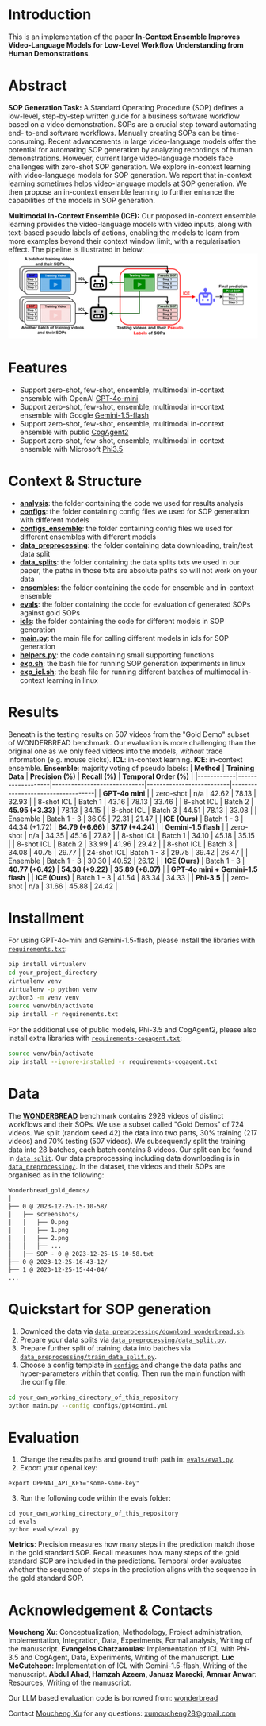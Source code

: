 # Introduction
This is an implementation of the paper **In-Context Ensemble Improves Video-Language Models for Low-Level Workflow Understanding from Human Demonstrations**. 

# Abstract
**SOP Generation Task:** A Standard Operating Procedure (SOP) defines a low-level, step-by-step written guide for a business software workflow based on a video demonstration. SOPs are a crucial step toward automating end-
to-end software workflows. Manually creating SOPs can be time-consuming. Recent advancements
in large video-language models offer the potential for automating SOP generation by analyzing
recordings of human demonstrations. However, current large video-language models face challenges
with zero-shot SOP generation. We explore in-context learning with video-language models for
SOP generation. We report that in-context learning sometimes helps video-language models at SOP
generation. We then propose an in-context ensemble learning to further enhance the capabilities of
the models in SOP generation. 

**Multimodal In-Context Ensemble (ICE):** Our proposed in-context ensemble learning provides the video-language models with video inputs, along with text-based pseudo labels of actions, enabling the models to learn from more examples beyond their context window limit, with a regularisation effect. The pipeline is illustrated in below:
![ICE](figures/ice.png "Plot of ICE pipeline.")

# Features
- Support zero-shot, few-shot, ensemble, multimodal in-context ensemble with OpenAI [GPT-4o-mini](https://openai.com/index/gpt-4o-mini-advancing-cost-efficient-intelligence/)
- Support zero-shot, few-shot, ensemble, multimodal in-context ensemble with Google [Gemini-1.5-flash](https://deepmind.google/technologies/gemini/flash/)
- Support zero-shot, few-shot, ensemble, multimodal in-context ensemble with public [CogAgent2](https://github.com/THUDM/CogVLM2)
- Support zero-shot, few-shot, ensemble, multimodal in-context ensemble with Microsoft [Phi3.5](https://huggingface.co/microsoft/Phi-3.5-vision-instruct)

# Context & Structure
- [**analysis**](./analysis/): the folder containing the code we used for results analysis
- [**configs**](./configs/): the folder containing config files we used for SOP generation with different models
- [**configs_ensemble**](./configs_ensemble/): the folder containing config files we used for different ensembles with different models
- [**data_preprocessing**](./data_preprocessing/): the folder containing data downloading, train/test data split
- [**data_splits**](./data_splits/): the folder containing the data splits txts we used in our paper, the paths in those txts are absolute paths so will not work on your data
- [**ensembles**](./ensembles/): the folder containing the code for ensemble and in-context ensemble
- [**evals**](./evals/): the folder containing the code for evaluation of generated SOPs against gold SOPs
- [**icls**](./icls/): the folder containing the code for different models in SOP generation
- [**main.py**](./main.py): the main file for calling different models in icls for SOP generation
- [**helpers.py**](./helpers.py): the code containing small supporting functions
- [**exp.sh**](./exp.sh): the bash file for running SOP generation experiments in linux
- [**exp_icl.sh**](./exp_icl.sh): the bash file for running different batches of multimodal in-context learning in linux

# Results
Beneath is the testing results on 507 videos from the "Gold Demo" subset of WONDERBREAD benchmark. Our evaluation is more challenging than the original one as we only feed videos into the models, *without* trace information (e.g. mouse clicks). **ICL**: in-context learning. **ICE**: in-context ensemble. **Ensemble**: majority voting of pseudo labels:
| **Method** | **Training Data** | **Precision (%)**  | **Recall (%)**  | **Temporal Order (%)** |
|------------|-------------------|-----------------------------|--------------------------|-----------------------------------|
| **GPT-4o mini** | 
| zero-shot  | n/a               | 42.62                       | 78.13                    | 32.93                             |
| 8-shot ICL | Batch 1           | 43.16                       | 78.13                    | 33.46                             |
| 8-shot ICL | Batch 2           | **45.95 (+3.33)**           | 78.13                    | 34.15                             |
| 8-shot ICL | Batch 3           | 44.51                       | 78.13                    | 33.08                             |
| Ensemble   | Batch 1 - 3       | 36.05                       | 72.31                    | 21.47                             |
| **ICE (Ours)**    | Batch 1 - 3       | 44.34 (+1.72)               | **84.79 (+6.66)**        | **37.17 (+4.24)**                 |
| **Gemini-1.5 flash** |
| zero-shot  | n/a               | 34.35                       | 45.16                    | 27.82                             |
| 8-shot ICL | Batch 1           | 34.10                       | 45.18                    | 35.15                             |
| 8-shot ICL | Batch 2           | 33.99                       | 41.96                    | 29.42                             |
| 8-shot ICL | Batch 3           | 34.08                       | 40.75                    | 29.77                             |
| 24-shot ICL| Batch 1 - 3       | 29.75                       | 39.42                    | 26.47                             |
| Ensemble   | Batch 1 - 3       | 30.30                       | 40.52                    | 26.12                             |
| **ICE (Ours)**    | Batch 1 - 3       | **40.77 (+6.42)**           | **54.38 (+9.22)**        | **35.89 (+8.07)**                 |
| **GPT-4o mini + Gemini-1.5 flash** |
| **ICE (Ours)**    | Batch 1 - 3       | 41.54                       | 83.34                    | 34.33                             |
| **Phi-3.5** |
| zero-shot  | n/a               | 31.66                       | 45.88                    | 24.42                             |

# Installment
For using GPT-4o-mini and Gemini-1.5-flash, please install the libraries with [`requirements.txt`](./requirements.txt):
```bash
pip install virtualenv
cd your_project_directory
virtualenv venv
virtualenv -p python venv
python3 -m venv venv
source venv/bin/activate
pip install -r requirements.txt
```
For the additional use of public models, Phi-3.5 and CogAgent2, please also install extra libraries with [`requirements-cogagent.txt`](./requirements-cogagent.txt):
```bash
source venv/bin/activate
pip install --ignore-installed -r requirements-cogagent.txt
```

# Data
The [**WONDERBREAD**](https://hazyresearch.stanford.edu/wonderbread-website/) benchmark contains 2928 videos of distinct workflows and their SOPs. We use a subset called "Gold Demos" of 724 videos. We split (random seed 42) the data into two parts, 30\% training (217 videos) and 70\% testing (507 videos). We subsequently split the training data into 28 batches, each batch contains 8 videos. Our split can be found in [`data_split`](./data_splits/). Our data preprocessing including data downloading is in [`data_preprocessing/`](./data_preprocessing/). In the dataset, the videos and their SOPs are organised as in the following:
```
Wonderbread_gold_demos/
│
├── 0 @ 2023-12-25-15-10-58/
│   ├── screenshots/
│   │   ├── 0.png
│   │   ├── 1.png
│   │   ├── 2.png
│   │   ├── ...
│   |── SOP - 0 @ 2023-12-25-15-10-58.txt
├── 0 @ 2023-12-25-16-43-12/
├── 1 @ 2023-12-25-15-44-04/
...
```

# Quickstart for SOP generation
1. Download the data via [`data_preprocessing/download_wonderbread.sh`](./data_preprocessing/download_wonderbread.sh). 
2. Prepare your data splits via [`data_preprocessing/data_split.py`](./data_preprocessing/data_split.py). 
3. Prepare further split of training data into batches via [`data_preprocessing/train_data_split.py`](./data_preprocessing/train_data_split.py).
4. Choose a config template in [`configs`](./configs/) and change the data paths and hyper-parameters within that config. Then run the main function with the config file:
```bash
cd your_own_working_directory_of_this_repository
python main.py --config configs/gpt4omini.yml
```

# Evaluation
1. Change the results paths and ground truth path in:
 [`evals/eval.py`](./evals/eval.py).
2. Export your openai key:
```
export OPENAI_API_KEY="some-some-key"
```
3. Run the following code within the evals folder:
```
cd your_own_working_directory_of_this_repository
cd evals
python evals/eval.py
```
**Metrics**: Precision measures how many steps in the prediction match those in the gold standard SOP. Recall measures how many steps of the gold standard SOP are included in the predictions. Temporal order evaluates whether the sequence of steps in the prediction aligns with the sequence in the gold standard SOP.

# Acknowledgement & Contacts
**Moucheng Xu**: Conceptualization, Methodology, Project administration, Implementation, Integration, Data, Experiments, Formal analysis, Writing of the manuscript. **Evangelos Chatzaroulas**: Implementation of ICL with Phi-3.5 and CogAgent, Data, Experiments, Writing of the manuscript. **Luc McCutcheon**: Implementation of ICL with Gemini-1.5-flash, Writing of the manuscript. **Abdul Ahad, Hamzah Azeem, Janusz Marecki, Ammar Anwar**: Resources, Writing of the manuscript. 

Our LLM based evaluation code is borrowed from: [wonderbread](https://github.com/HazyResearch/wonderbread/blob/main/wonderbread/benchmark/tasks/documentation/sop_generation/eval.py)

Contact [Moucheng Xu](https://scholar.google.com/citations?hl=en&user=7uJJaLIAAAAJ&view_op=list_works) for any questions: xumoucheng28@gmail.com

<!-- ## Citation
Please consider citing the following if you found this work or code helpful!

```
@article{zhou2023webarena,
  title={WebArena: A Realistic Web Environment for Building Autonomous Agents},
  author={Zhou, Shuyan and Xu, Frank F and Zhu, Hao and Zhou, Xuhui and Lo, Robert and Sridhar, Abishek and Cheng, Xianyi and Bisk, Yonatan and Fried, Daniel and Alon, Uri and others},
  journal={arXiv preprint arXiv:2307.13854},
  year={2023}
}
``` -->